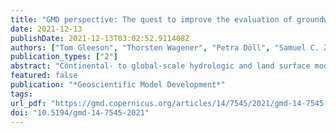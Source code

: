 ```yaml
---
title: "GMD perspective: The quest to improve the evaluation of groundwater representation in continental- to global-scale models"
date: 2021-12-13
publishDate: 2021-12-13T03:02:52.911408Z
authors: ["Tom Gleeson", "Thorsten Wagener", "Petra Döll", "Samuel C. Zipper", "Charles West", "Yoshihide Wada", "Richard Taylor", "Bridget Scanlon", "Rafael Rosolem", "Shams Rahman", "Nurudeen Oshinlaja", "Reed Maxwell", "Min-Hui Lo", "Hyungjun Kim", "Mary Hill", "Andreas Hartmann", "Graham Fogg", "James S. Famiglietti", "Agnes Ducharne", "Inge de Graaf", "Mark Cuthbert", "Laura Condon", "Etienne Bresciani", "Marc F.P. Bierkens"]
publication_types: ["2"]
abstract: "Continental- to global-scale hydrologic and land surface models increasingly include representations of the groundwater system. Such large-scale models are essential for examining, communicating, and understanding the dynamic interactions between the Earth system above and below the land surface as well as the opportunities and limits of groundwater resources. We argue that both large-scale and regional-scale groundwater models have utility, strengths, and limitations, so continued modeling at both scales is essential and mutually beneficial. A crucial quest is how to evaluate the realism, capabilities, and performance of large-scale groundwater models given their modeling purpose of addressing large-scale science or sustainability questions as well as limitations in data availability and commensurability. Evaluation should identify if, when, or where large-scale models achieve their purpose or where opportunities for improvements exist so that such models better achieve their purpose. We suggest that reproducing the spatiotemporal details of regional-scale models and matching local data are not relevant goals. Instead, it is important to decide on reasonable model expectations regarding when a large-scale model is performing “well enough” in the context of its specific purpose. The decision of reasonable expectations is necessarily subjective even if the evaluation criteria are quantitative. Our objective is to provide recommendations for improving the evaluation of groundwater representation in continental- to global-scale models. We describe current modeling strategies and evaluation practices, and we subsequently discuss the value of three evaluation strategies: (1) comparing model outputs with available observations of groundwater levels or other state or flux variables (observation-based evaluation), (2) comparing several models with each other with or without reference to actual observations (model-based evaluation), and (3) comparing model behavior with expert expectations of hydrologic behaviors in particular regions or at particular times (expert-based evaluation). Based on evolving practices in model evaluation as well as innovations in observations, machine learning, and expert elicitation, we argue that combining observation-, model-, and expert-based model evaluation approaches, while accounting for commensurability issues, may significantly improve the realism of groundwater representation in large-scale models, thus advancing our ability for quantification, understanding, and prediction of crucial Earth science and sustainability problems. We encourage greater community-level communication and cooperation on this quest, including among global hydrology and land surface modelers, local to regional hydrogeologists, and hydrologists focused on model development and evaluation."
featured: false
publication: "*Geoscientific Model Development*"
tags: 
url_pdf: "https://gmd.copernicus.org/articles/14/7545/2021/gmd-14-7545-2021.pdf"
doi: "10.5194/gmd-14-7545-2021"
---
```


